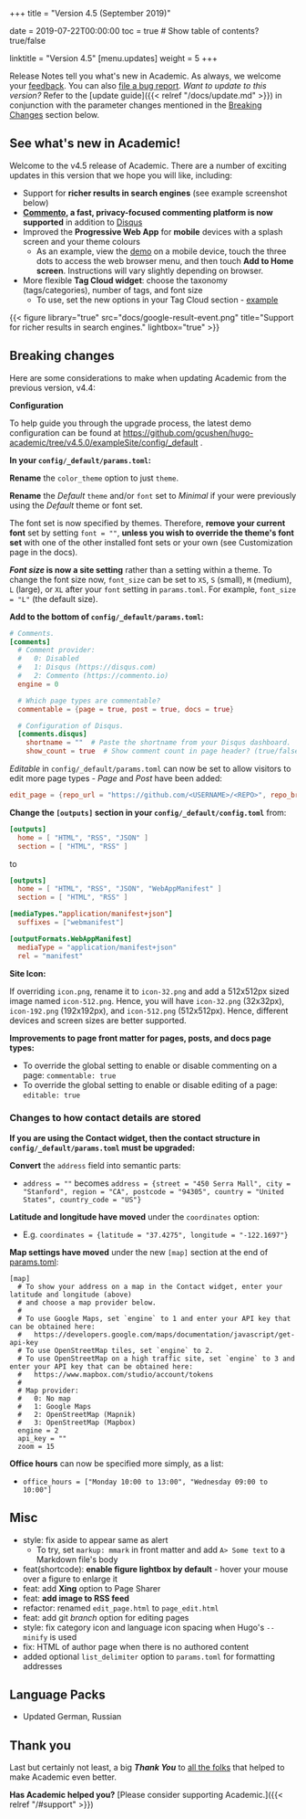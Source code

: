 +++
title = "Version 4.5 (September 2019)"

date = 2019-07-22T00:00:00
toc = true  # Show table of contents? true/false

linktitle = "Version 4.5"
[menu.updates]
  weight = 5
+++

Release Notes tell you what's new in Academic. As always, we welcome your [feedback](https://github.com/gcushen/hugo-academic/issues). You can also [file a bug report](https://github.com/gcushen/hugo-academic/issues). *Want to update to this version?* Refer to the [update guide]({{< relref "/docs/update.md" >}}) in conjunction with the parameter changes mentioned in the [Breaking Changes](#breaking-changes) section below.

## See what's new in Academic!

Welcome to the v4.5 release of Academic. There are a number of exciting updates in this version that we hope you will like, including:

- Support for **richer results in search engines** (see example screenshot below)
- **[Commento](https://commento.io/), a fast, privacy-focused commenting platform is now supported** in addition to [Disqus](https://disqus.com)
- Improved the **Progressive Web App** for **mobile** devices with a splash screen and your theme colours
  - As an example, view the [demo](https://academic-demo.netlify.com/) on a mobile device, touch the three dots to access the web browser menu, and then touch **Add to Home screen**. Instructions will vary slightly depending on browser.
- More flexible **Tag Cloud widget**: choose the taxonomy (tags/categories), number of tags, and font size
  - To use, set the new options in your Tag Cloud section - [example](https://raw.githubusercontent.com/gcushen/hugo-academic/master/exampleSite/content/home/tags.md)

{{< figure library="true" src="docs/google-result-event.png" title="Support for richer results in search engines." lightbox="true" >}}

## Breaking changes

Here are some considerations to make when updating Academic from the previous version, v4.4:

**Configuration**

To help guide you through the upgrade process, the latest demo configuration can be found at https://github.com/gcushen/hugo-academic/tree/v4.5.0/exampleSite/config/_default .

**In your `config/_default/params.toml`:**

**Rename** the `color_theme` option to just `theme`.

**Rename** the *Default* `theme` and/or `font` set to *Minimal* if your were previously using the *Default* theme or font set.

The font set is now specified by themes. Therefore, **remove your current font** set by setting `font = ""`, **unless you wish to override the theme's font set** with one of the other installed font sets or your own (see Customization page in the docs).

**_Font size_ is now a site setting** rather than a setting within a theme. To change the font size now, `font_size` can be set to `XS`, `S` (small), `M` (medium), `L` (large), or `XL` after your `font` setting in `params.toml`. For example, `font_size = "L"` (the default size).

**Add to the bottom of `config/_default/params.toml`:**

```toml
# Comments.
[comments]
  # Comment provider:
  #   0: Disabled
  #   1: Disqus (https://disqus.com)
  #   2: Commento (https://commento.io)
  engine = 0

  # Which page types are commentable?
  commentable = {page = true, post = true, docs = true}

  # Configuration of Disqus.
  [comments.disqus]
    shortname = ""  # Paste the shortname from your Disqus dashboard.
    show_count = true  # Show comment count in page header? (true/false)
```

*Editable* in `config/_default/params.toml` can now be set to allow visitors to edit more page types - *Page* and *Post* have been added:

```toml
edit_page = {repo_url = "https://github.com/<USERNAME>/<REPO>", repo_branch = "master", editable = {docs = true, page = false, post = false}}
```

**Change the `[outputs]` section in your `config/_default/config.toml`** from:

```toml
[outputs]
  home = [ "HTML", "RSS", "JSON" ]
  section = [ "HTML", "RSS" ]
```

to

```toml
[outputs]
  home = [ "HTML", "RSS", "JSON", "WebAppManifest" ]
  section = [ "HTML", "RSS" ]

[mediaTypes."application/manifest+json"]
  suffixes = ["webmanifest"]

[outputFormats.WebAppManifest]
  mediaType = "application/manifest+json"
  rel = "manifest"
```

**Site Icon:**

If overriding `icon.png`, rename it to `icon-32.png` and add a 512x512px sized image named `icon-512.png`. Hence, you will have `icon-32.png` (32x32px), `icon-192.png` (192x192px), and `icon-512.png` (512x512px). Hence, different devices and screen sizes are better supported.

**Improvements to page front matter for pages, posts, and docs page types:**

* To override the global setting to enable or disable commenting on a page: `commentable: true` 
* To override the global setting to enable or disable editing of a page: `editable: true` 

### Changes to how contact details are stored

**If you are using the Contact widget, then the contact structure in `config/_default/params.toml` must be upgraded:**

**Convert** the `address` field into semantic parts:

- `address = ""` becomes `address = {street = "450 Serra Mall", city = "Stanford", region = "CA", postcode = "94305", country = "United States", country_code = "US"}`

**Latitude and longitude have moved** under the `coordinates` option:

- E.g. `coordinates = {latitude = "37.4275", longitude = "-122.1697"}`

**Map settings have moved** under the new `[map]` section at the end of [params.toml](https://github.com/gcushen/hugo-academic/tree/v4.5.0/exampleSite/config/_default/params.toml):

```
[map]
  # To show your address on a map in the Contact widget, enter your latitude and longitude (above)
  # and choose a map provider below.
  #
  # To use Google Maps, set `engine` to 1 and enter your API key that can be obtained here:
  #   https://developers.google.com/maps/documentation/javascript/get-api-key
  # To use OpenStreetMap tiles, set `engine` to 2.
  # To use OpenStreetMap on a high traffic site, set `engine` to 3 and enter your API key that can be obtained here:
  #   https://www.mapbox.com/studio/account/tokens
  #
  # Map provider:
  #   0: No map
  #   1: Google Maps
  #   2: OpenStreetMap (Mapnik)
  #   3: OpenStreetMap (Mapbox)
  engine = 2
  api_key = ""
  zoom = 15
```

**Office hours** can now be specified more simply, as a list:

- `office_hours = ["Monday 10:00 to 13:00", "Wednesday 09:00 to 10:00"]`

## Misc

- style: fix aside to appear same as alert
  - To try, set `markup: mmark` in front matter and add `A> Some text` to a Markdown file's body
- feat(shortcode): **enable figure lightbox by default** - hover your mouse over a figure to enlarge it
- feat: add **Xing** option to Page Sharer
- feat: **add image to RSS feed**
- refactor: renamed `edit_page.html` to `page_edit.html`
- feat: add git _branch_ option for editing pages
- style: fix category icon and language icon spacing when Hugo's `--minify` is used
- fix: HTML of author page when there is no authored content
- added optional `list_delimiter` option to `params.toml` for formatting addresses

## Language Packs

- Updated German, Russian

## Thank you

Last but certainly not least, a big **_Thank You_** to [all the folks](https://github.com/gcushen/hugo-academic/graphs/contributors) that helped to make Academic even better.

**Has Academic helped you?** [Please consider supporting Academic.]({{< relref "/#support" >}})
